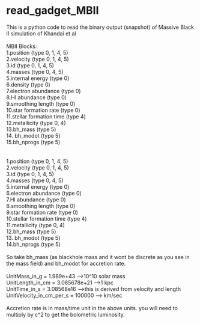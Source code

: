 # read_gadget_MBII
This is a python code to read the binary output (snapshot) of Massive Black II simulation of Khandai et al <br />
<br />
MBII Blocks:<br />
1.position (type 0, 1, 4, 5)<br />
2.velocity (type 0, 1, 4, 5)<br />
3.id       (type 0, 1, 4, 5)<br />
4.masses   (type 0, 4, 5)<br />
5.internal energy (type 0)<br />
6.density (type 0)<br />
7.electron abundance (type 0)<br />
8.HI abundance (type 0)<br />
9.smoothing length (type 0)<br />
10.star formation rate (type 0)<br />
11.stellar formation time (type 4)<br />
12.metallicity (type 0, 4)<br />
13.bh_mass (type 5)<br />
14. bh_modot (type 5)<br />
15.bh_nprogs (type 5)<br />
<br />
<br />
1.position (type 0, 1, 4, 5)<br />
2.velocity (type 0, 1, 4, 5)<br />
3.id       (type 0, 1, 4, 5)<br />
4.masses   (type 0, 4, 5)<br />
5.internal energy (type 0)<br />
6.electron abundance (type 0)<br />
7.HI abundance (type 0)<br />
8.smoothing length (type 0)<br />
9.star formation rate (type 0)<br />
10.stellar formation time (type 4)<br />
11.metallicity (type 0, 4)<br />
12.bh_mass (type 5)<br />
13. bh_modot (type 5)<br />
14.bh_nprogs (type 5)<br />
<br />
So take bh_mass (as blackhole mass and it wont be discrete as you see in the mass field)
and bh_modot for accretion rate.<br />
<br />
UnitMass_in_g = 1.989e+43            -->10^10 solar mass<br />
UnitLength_in_cm = 3.085678e+21      -->1 kpc<br />
UnitTime_in_s = 3.08568e16           -->this is derived from velocity and length<br />
UnitVelocity_in_cm_per_s = 100000    --> km/sec<br />
<br />
Accretion rate is in mass/time unit in the above units. you will need to multiply by 
c^2 to get the bolometric luminosity.<br />
